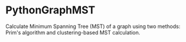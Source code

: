 # PythonGraphMST
Calculate Minimum Spanning Tree (MST) of a graph using two methods: Prim's algorithm and clustering-based MST calculation.

